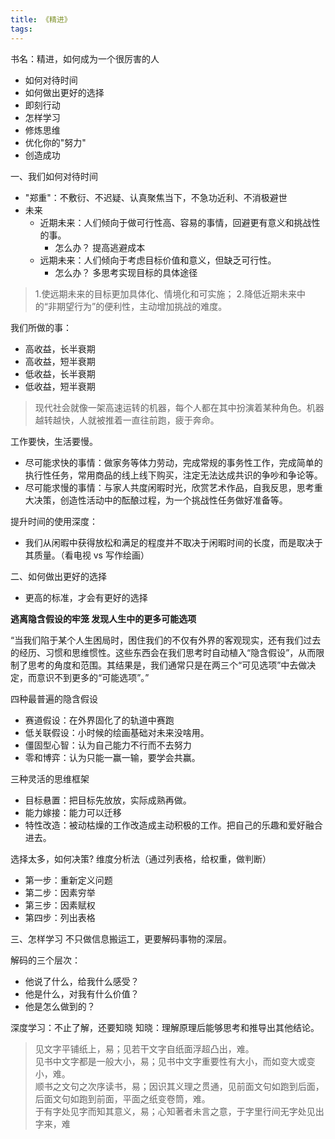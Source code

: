 ```yaml
---
title: 《精进》
tags:
---
```


书名：精进，如何成为一个很厉害的人

+ 如何对待时间
+ 如何做出更好的选择
+ 即刻行动
+ 怎样学习
+ 修炼思维
+ 优化你的"努力"
+ 创造成功

一、我们如何对待时间

+ "郑重"：不敷衍、不迟疑、认真聚焦当下，不急功近利、不消极避世
+ 未来
  + 近期未来：人们倾向于做可行性高、容易的事情，回避更有意义和挑战性的事。
    + 怎么办？ 提高逃避成本
  + 远期未来：人们倾向于考虑目标价值和意义，但缺乏可行性。
    + 怎么办？ 多思考实现目标的具体途径

>1.使远期未来的目标更加具体化、情境化和可实施；
>2.降低近期未来中的“非期望行为”的便利性，主动增加挑战的难度。


我们所做的事：
+ 高收益，长半衰期
+ 高收益，短半衰期
+ 低收益，长半衰期
+ 低收益，短半衰期


>现代社会就像一架高速运转的机器，每个人都在其中扮演着某种角色。机器越转越快，人就被推着一直往前跑，疲于奔命。


工作要快，生活要慢。
+ 尽可能求快的事情：做家务等体力劳动，完成常规的事务性工作，完成简单的执行性任务，常用商品的线上线下购买，注定无法达成共识的争吵和争论等。
+ 尽可能求慢的事情：与家人共度闲暇时光，欣赏艺术作品，自我反思，思考重大决策，创造性活动中的酝酿过程，为一个挑战性任务做好准备等。


提升时间的使用深度：
+ 我们从闲暇中获得放松和满足的程度并不取决于闲暇时间的长度，而是取决于其质量。（看电视 vs 写作绘画）


二、如何做出更好的选择

+ 更高的标准，才会有更好的选择


**逃离隐含假设的牢笼 发现人生中的更多可能选项**

“当我们陷于某个人生困局时，困住我们的不仅有外界的客观现实，还有我们过去的经历、习惯和思维惯性。这些东西会在我们思考时自动植入“隐含假设”，从而限制了思考的角度和范围。其结果是，我们通常只是在两三个“可见选项”中去做决定，而意识不到更多的“可能选项”。”

四种最普遍的隐含假设
+ 赛道假设：在外界固化了的轨道中赛跑
+ 低关联假设：小时候的绘画基础对未来没啥用。
+ 僵固型心智：认为自己能力不行而不去努力
+ 零和博弈：认为只能一赢一输，要学会共赢。

三种灵活的思维框架
+ 目标悬置：把目标先放放，实际成熟再做。
+ 能力嫁接：能力可以迁移
+ 特性改造：被动枯燥的工作改造成主动积极的工作。把自己的乐趣和爱好融合进去。


选择太多，如何决策? 维度分析法（通过列表格，给权重，做判断）
+ 第一步：重新定义问题
+ 第二步：因素穷举
+ 第三步：因素赋权
+ 第四步：列出表格


三、怎样学习
不只做信息搬运工，更要解码事物的深层。

解码的三个层次：
+ 他说了什么，给我什么感受？
+ 他是什么，对我有什么价值？
+ 他是怎么做到的？


深度学习：不止了解，还要知晓
    知晓：理解原理后能够思考和推导出其他结论。


>见文字平铺纸上，易；见若干文字自纸面浮超凸出，难。  
>见书中文字都是一般大小，易；见书中文字重要性有大小，而如变大或变小，难。  
>顺书之文句之次序读书，易；因识其义理之贯通，见前面文句如跑到后面，后面文句如跑到前面，平面之纸变卷筒，难。  
>于有字处见字而知其意义，易；心知著者未言之意，于字里行间无字处见出字来，难
